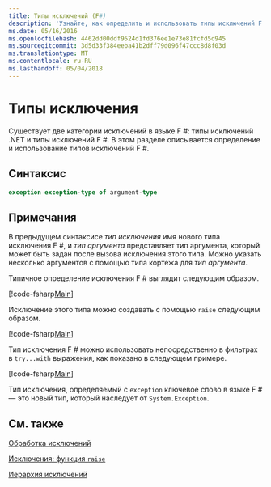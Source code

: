 ```yaml
---
title: Типы исключений (F#)
description: 'Узнайте, как определить и использовать типы исключений F #.'
ms.date: 05/16/2016
ms.openlocfilehash: 4462dd00ddf9524d1fd376ee1e73e81fcfd5d945
ms.sourcegitcommit: 3d5d33f384eeba41b2dff79d096f47ccc8d8f03d
ms.translationtype: MT
ms.contentlocale: ru-RU
ms.lasthandoff: 05/04/2018
---
```

# <a name="exception-types"></a>Типы исключения

Существует две категории исключений в языке F #: типы исключений .NET и типы исключений F #. В этом разделе описывается определение и использование типов исключений F #.


## <a name="syntax"></a>Синтаксис

```fsharp
exception exception-type of argument-type
```

## <a name="remarks"></a>Примечания
В предыдущем синтаксисе *тип исключения* имя нового типа исключения F #, и *тип аргумента* представляет тип аргумента, который может быть задан после вызова исключения этого типа. Можно указать несколько аргументов с помощью типа кортежа для *тип аргумента*.

Типичное определение исключения F # выглядит следующим образом.

[!code-fsharp[Main](../../../../samples/snippets/fsharp/lang-ref-2/snippet5501.fs)]

Исключение этого типа можно создавать с помощью `raise` следующим образом.

[!code-fsharp[Main](../../../../samples/snippets/fsharp/lang-ref-2/snippet5502.fs)]

Тип исключения F # можно использовать непосредственно в фильтрах в `try...with` выражения, как показано в следующем примере.

[!code-fsharp[Main](../../../../samples/snippets/fsharp/lang-ref-2/snippet5503.fs)]

Тип исключения, определяемый с `exception` ключевое слово в языке F # — это новый тип, который наследует от `System.Exception`.


## <a name="see-also"></a>См. также
[Обработка исключений](index.md)

[Исключения: функция `raise`](the-raise-function.md)

[Иерархия исключений](https://msdn.microsoft.com/library/z4c5tckx.aspx)
